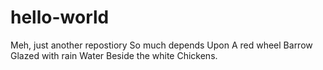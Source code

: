 # hello-world
Meh, just another repostiory
So much depends
Upon
A red wheel
Barrow
Glazed with rain
Water
Beside the white
Chickens.
